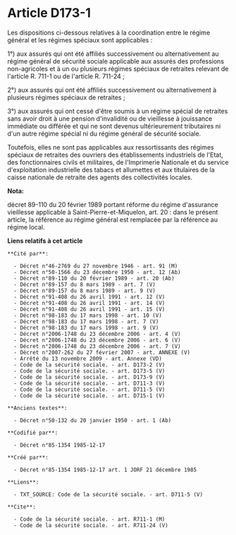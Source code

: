 # Article D173-1

Les dispositions ci-dessous relatives à la coordination entre le régime général et les régimes spéciaux sont applicables :

1°) aux assurés qui ont été affiliés successivement ou alternativement au régime général de sécurité sociale applicable aux
assurés des professions non-agricoles et à un ou plusieurs régimes spéciaux de retraites relevant de l'article R. 711-1 ou de
l'article R. 711-24 ; 

2°) aux assurés qui ont été affiliés successivement ou alternativement à plusieurs régimes spéciaux de retraites ; 

3°) aux assurés qui ont cessé d'être soumis à un régime spécial de retraites sans avoir droit à une pension d'invalidité ou
de vieillesse à jouissance immédiate ou différée et qui ne sont devenus ultérieurement tributaires ni d'un autre régime
spécial ni du régime général de sécurité sociale. 

Toutefois, elles ne sont pas applicables aux ressortissants des régimes spéciaux de retraites des ouvriers des établissements
industriels de l'Etat, des fonctionnaires civils et militaires, de l'Imprimerie Nationale et du service d'exploitation
industrielle des tabacs et allumettes et aux titulaires de la caisse nationale de retraite des agents des collectivités
locales.

**Nota:**

décret 89-110 du 20 février 1989 portant réforme du régime d'assurance vieillesse applicable à Saint-Pierre-et-Miquelon, art.
20 : dans le présent article, la référence au régime général est remplacée par la référence au régime local.

**Liens relatifs à cet article**

	**Cité par**:

	  - Décret n°46-2769 du 27 novembre 1946 - art. 91 (M)
	  - Décret n°50-1566 du 23 décembre 1950 - art. 12 (Ab)
	  - Décret n°89-110 du 20 février 1989 - art. 20 (Ab)
	  - Décret n°89-157 du 8 mars 1989 - art. 7 (V)
	  - Décret n°89-157 du 8 mars 1989 - art. 9 (V)
	  - Décret n°91-408 du 26 avril 1991 - art. 12 (V)
	  - Décret n°91-408 du 26 avril 1991 - art. 14 (V)
	  - Décret n°91-408 du 26 avril 1991 - art. 15 (V)
	  - Décret n°98-183 du 17 mars 1998 - art. 10 (V)
	  - Décret n°98-183 du 17 mars 1998 - art. 7 (V)
	  - Décret n°98-183 du 17 mars 1998 - art. 9 (V)
	  - Décret n°2006-1748 du 23 décembre 2006 - art. 4 (V)
	  - Décret n°2006-1748 du 23 décembre 2006 - art. 6 (V)
	  - Décret n°2006-1748 du 23 décembre 2006 - art. 7 (V)
	  - Décret n°2007-262 du 27 février 2007 - art. ANNEXE (V)
	  - Arrêté du 13 novembre 2009 - art. Annexe (VD)
	  - Code de la sécurité sociale. - art. D173-2 (V)
	  - Code de la sécurité sociale. - art. D173-5 (V)
	  - Code de la sécurité sociale. - art. D173-9 (V)
	  - Code de la sécurité sociale. - art. D711-3 (V)
	  - Code de la sécurité sociale. - art. D711-5 (V)
	  - Code de la sécurité sociale. - art. D715-1 (V)

	**Anciens textes**:

	  - Décret n°50-132 du 20 janvier 1950 - art. 1 (Ab)

	**Codifié par**:

	  - Décret n°85-1354 1985-12-17

	**Créé par**:

	  - Décret n°85-1354 1985-12-17 art. 1 JORF 21 décembre 1985

	**Liens**:

	  - TXT_SOURCE: Code de la sécurité sociale. - art. D711-5 (V)

	**Cite**:

	  - Code de la sécurité sociale. - art. R711-1 (M)
	  - Code de la sécurité sociale. - art. R711-24 (V)
